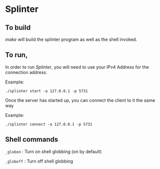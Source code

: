 # Splinter

## To build

*make* will build the splinter program as well as the shell invoked.

## To run,

In order to run *Splinter*, you will need to use your IPv4 Address for the connection address.

Example:

`./splinter start -a 127.0.0.1 -p 5731`

Once the server has started up, you can connect the client to it the same way

Example:

`./splinter connect -a 127.0.0.1 -p 5731`

## Shell commands

`_globon` : Turn on shell globbing (on by default)

`_globoff` : Turn off shell globbing
